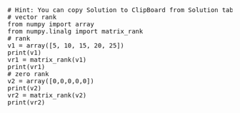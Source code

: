 <pre class="file" data-target="clipboard">
# Hint: You can copy Solution to ClipBoard from Solution tab in Step 6
# vector rank
from numpy import array
from numpy.linalg import matrix_rank
# rank
v1 = array([5, 10, 15, 20, 25])
print(v1)
vr1 = matrix_rank(v1)
print(vr1)
# zero rank
v2 = array([0,0,0,0,0])
print(v2)
vr2 = matrix_rank(v2)
print(vr2)

</pre>

